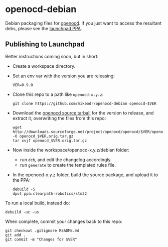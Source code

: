 openocd-debian
================

Debian packaging files for [openocd](http://openocd.org/).
If you just want to access the resultant debs, please see the
[launchpad PPA](https://launchpad.net/~clearpath-robotics/+archive/ubuntu/stm32).


Publishing to Launchpad
-----------------------

Better instructions coming soon, but in short:

 - Create a workspace directory.

 - Set an env var with the version you are releasing:
    ```
    VER=0.9.0
    ```

 - Clone this repo to a path like `openocd-x.y.z`:
    ```
    git clone https://github.com/mikeodr/openocd-debian openocd-$VER
    ```

 - Download the [openocd source tarball](https://sourceforge.net/projects/openocd/files/openocd/)
   for the version to release, and extract it, overwriting the files from this repo:
    ```
    wget http://downloads.sourceforge.net/project/openocd/openocd/$VER/openocd-$VER.tar.bz2 -O openocd_$VER.orig.tar.gz
    tar xvjf openocd_$VER.orig.tar.gz
    ```

 - Now inside the workspace/openocd-x.y.z/debian folder:

   * run `dch`, and edit the changelog accordingly.
   * run `generate` to create the templated rules file.

 - In the openocd-x.y.z folder, build the source package, and upload it to the PPA:
    ```
    debuild -S
    dput ppa:clearpath-robotics/stm32
    ```

To run a local build, instead do:

    debuild -uc -us

When complete, commit your changes back to this repo:

    git checkout .gitignore README.md
    git add .
    git commit -m "Changes for $VER"
